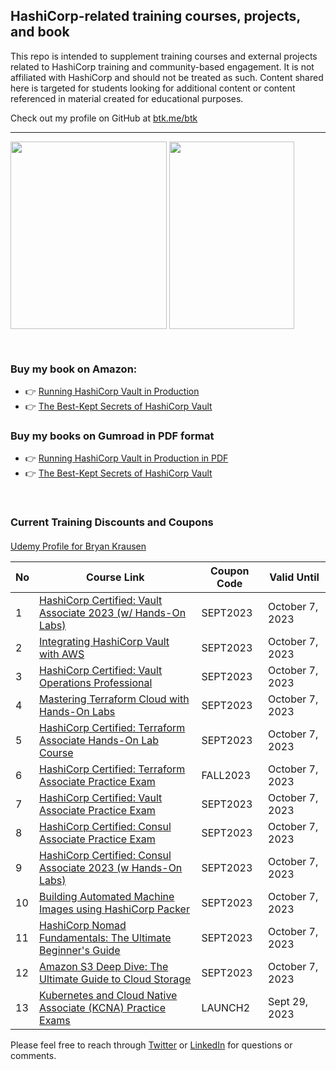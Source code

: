 ## HashiCorp-related training courses, projects, and book

This repo is intended to supplement training courses and external projects related to HashiCorp training and community-based engagement. It is not affiliated with HashiCorp and should not be treated as such. Content shared here is targeted for students looking for additional content or content referenced in material created for educational purposes.

Check out my profile on GitHub at [btk.me/btk](btk.me/btk)

*********************************************************************************

<a href="https://amzn.to/2UeUjAI"> <img align="center" alt="" src="https://images-na.ssl-images-amazon.com/images/I/41SXDY4t6-L._SX404_BO1,204,203,200_.jpg" width="250" height="300" /></a>
<a href="https://amzn.to/3HAw4pF"> <img align="center" alt="" src="https://m.media-amazon.com/images/I/41MY0+EHAbL._SX331_BO1,204,203,200_.jpg" width="200" height="300" /></a>

<br>

### **Buy my book on Amazon:**
- 👉 [Running HashiCorp Vault in Production](https://amzn.to/2UeUjAI)
- 👉 [The Best-Kept Secrets of HashiCorp Vault](https://amzn.to/3HAw4pF)

### **Buy my books on Gumroad in PDF format**
- 👉 [Running HashiCorp Vault in Production in PDF](https://gum.co/vaultbook/)
- 👉 [The Best-Kept Secrets of HashiCorp Vault](https://btkrausen.gumroad.com/l/secretsofvault)
<br>
 
### Current Training Discounts and Coupons

####

[Udemy Profile for Bryan Krausen](https://www.udemy.com/user/bryan-krausen/ "Udemy Profile")

| No  | Course Link | Coupon Code | Valid Until |
| --- | ----------- | ----------- | ----------- |
| 1 | [HashiCorp Certified: Vault Associate 2023 (w/ Hands-On Labs)](https://btk.me/v) | SEPT2023 | October 7, 2023 |
| 2 | [Integrating HashiCorp Vault with AWS](https://btk.me/vaws) | SEPT2023 | October 7, 2023 |
| 3 | [HashiCorp Certified: Vault Operations Professional](https://btk.me/vp) | SEPT2023 | October 7, 2023 |
| 4 | [Mastering Terraform Cloud with Hands-On Labs](https://btk.me/tfc) | SEPT2023 | October 7, 2023 |
| 5 | [HashiCorp Certified: Terraform Associate Hands-On Lab Course](https://btk.me/tfhol) | SEPT2023 | October 7, 2023 |
| 6 | [HashiCorp Certified: Terraform Associate Practice Exam](https://btk.me/tf) | FALL2023 | October 7, 2023 |
| 7 | [HashiCorp Certified: Vault Associate Practice Exam](https://btk.me/vpe) | SEPT2023 | October 7, 2023 |
| 8 | [HashiCorp Certified: Consul Associate Practice Exam](https://btk.me/cpe) | SEPT2023 | October 7, 2023 |
| 9 | [HashiCorp Certified: Consul Associate 2023 (w Hands-On Labs)](https://btk.me/c) | SEPT2023 | October 7, 2023 |
| 10 | [Building Automated Machine Images using HashiCorp Packer](https://btk.me/p) | SEPT2023 | October 7, 2023 |
| 11 | [HashiCorp Nomad Fundamentals: The Ultimate Beginner's Guide](https://btk.me/n) | SEPT2023 | October 7, 2023 |
| 12 | [Amazon S3 Deep Dive: The Ultimate Guide to Cloud Storage](https://btk.me/s3) | SEPT2023 | October 7, 2023 |
| 13 | [Kubernetes and Cloud Native Associate (KCNA) Practice Exams](https://btk.me/kcna) | LAUNCH2 | Sept 29, 2023 |

Please feel free to reach through [Twitter](https://twitter.com/btkrausen) or [LinkedIn](https://www.linkedin.com/in/bryan-krausen-5ab8794/) for questions or comments.

